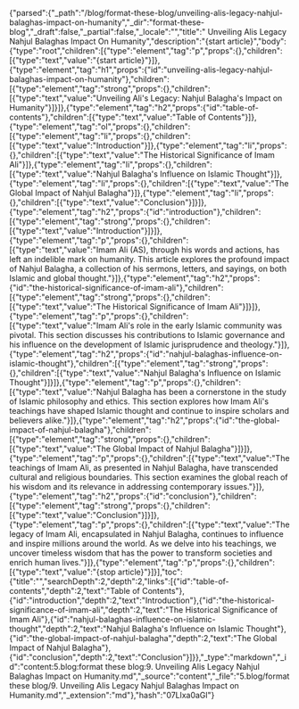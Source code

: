 {"parsed":{"_path":"/blog/format-these-blog/unveiling-alis-legacy-nahjul-balaghas-impact-on-humanity","_dir":"format-these-blog","_draft":false,"_partial":false,"_locale":"","title":" Unveiling Alis Legacy Nahjul Balaghas Impact On Humanity","description":"{start article}","body":{"type":"root","children":[{"type":"element","tag":"p","props":{},"children":[{"type":"text","value":"{start article}"}]},{"type":"element","tag":"h1","props":{"id":"unveiling-alis-legacy-nahjul-balaghas-impact-on-humanity"},"children":[{"type":"element","tag":"strong","props":{},"children":[{"type":"text","value":"Unveiling Ali's Legacy: Nahjul Balagha's Impact on Humanity"}]}]},{"type":"element","tag":"h2","props":{"id":"table-of-contents"},"children":[{"type":"text","value":"Table of Contents"}]},{"type":"element","tag":"ol","props":{},"children":[{"type":"element","tag":"li","props":{},"children":[{"type":"text","value":"Introduction"}]},{"type":"element","tag":"li","props":{},"children":[{"type":"text","value":"The Historical Significance of Imam Ali"}]},{"type":"element","tag":"li","props":{},"children":[{"type":"text","value":"Nahjul Balagha's Influence on Islamic Thought"}]},{"type":"element","tag":"li","props":{},"children":[{"type":"text","value":"The Global Impact of Nahjul Balagha"}]},{"type":"element","tag":"li","props":{},"children":[{"type":"text","value":"Conclusion"}]}]},{"type":"element","tag":"h2","props":{"id":"introduction"},"children":[{"type":"element","tag":"strong","props":{},"children":[{"type":"text","value":"Introduction"}]}]},{"type":"element","tag":"p","props":{},"children":[{"type":"text","value":"Imam Ali (AS), through his words and actions, has left an indelible mark on humanity. This article explores the profound impact of Nahjul Balagha, a collection of his sermons, letters, and sayings, on both Islamic and global thought."}]},{"type":"element","tag":"h2","props":{"id":"the-historical-significance-of-imam-ali"},"children":[{"type":"element","tag":"strong","props":{},"children":[{"type":"text","value":"The Historical Significance of Imam Ali"}]}]},{"type":"element","tag":"p","props":{},"children":[{"type":"text","value":"Imam Ali's role in the early Islamic community was pivotal. This section discusses his contributions to Islamic governance and his influence on the development of Islamic jurisprudence and theology."}]},{"type":"element","tag":"h2","props":{"id":"nahjul-balaghas-influence-on-islamic-thought"},"children":[{"type":"element","tag":"strong","props":{},"children":[{"type":"text","value":"Nahjul Balagha's Influence on Islamic Thought"}]}]},{"type":"element","tag":"p","props":{},"children":[{"type":"text","value":"Nahjul Balagha has been a cornerstone in the study of Islamic philosophy and ethics. This section explores how Imam Ali's teachings have shaped Islamic thought and continue to inspire scholars and believers alike."}]},{"type":"element","tag":"h2","props":{"id":"the-global-impact-of-nahjul-balagha"},"children":[{"type":"element","tag":"strong","props":{},"children":[{"type":"text","value":"The Global Impact of Nahjul Balagha"}]}]},{"type":"element","tag":"p","props":{},"children":[{"type":"text","value":"The teachings of Imam Ali, as presented in Nahjul Balagha, have transcended cultural and religious boundaries. This section examines the global reach of his wisdom and its relevance in addressing contemporary issues."}]},{"type":"element","tag":"h2","props":{"id":"conclusion"},"children":[{"type":"element","tag":"strong","props":{},"children":[{"type":"text","value":"Conclusion"}]}]},{"type":"element","tag":"p","props":{},"children":[{"type":"text","value":"The legacy of Imam Ali, encapsulated in Nahjul Balagha, continues to influence and inspire millions around the world. As we delve into his teachings, we uncover timeless wisdom that has the power to transform societies and enrich human lives."}]},{"type":"element","tag":"p","props":{},"children":[{"type":"text","value":"{stop article}"}]}],"toc":{"title":"","searchDepth":2,"depth":2,"links":[{"id":"table-of-contents","depth":2,"text":"Table of Contents"},{"id":"introduction","depth":2,"text":"Introduction"},{"id":"the-historical-significance-of-imam-ali","depth":2,"text":"The Historical Significance of Imam Ali"},{"id":"nahjul-balaghas-influence-on-islamic-thought","depth":2,"text":"Nahjul Balagha's Influence on Islamic Thought"},{"id":"the-global-impact-of-nahjul-balagha","depth":2,"text":"The Global Impact of Nahjul Balagha"},{"id":"conclusion","depth":2,"text":"Conclusion"}]}},"_type":"markdown","_id":"content:5.blog:format these blog:9. Unveiling Alis Legacy Nahjul Balaghas Impact on Humanity.md","_source":"content","_file":"5.blog/format these blog/9. Unveiling Alis Legacy Nahjul Balaghas Impact on Humanity.md","_extension":"md"},"hash":"07Llxa0aGl"}